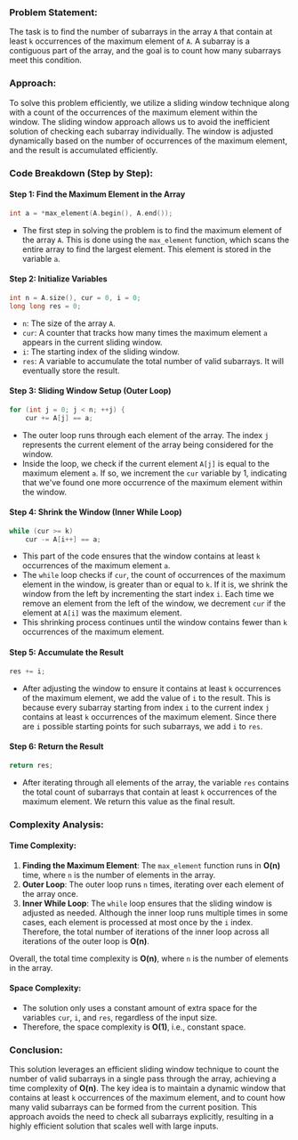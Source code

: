 ### Problem Statement:
The task is to find the number of subarrays in the array `A` that contain at least `k` occurrences of the maximum element of `A`. A subarray is a contiguous part of the array, and the goal is to count how many subarrays meet this condition.

### Approach:
To solve this problem efficiently, we utilize a sliding window technique along with a count of the occurrences of the maximum element within the window. The sliding window approach allows us to avoid the inefficient solution of checking each subarray individually. The window is adjusted dynamically based on the number of occurrences of the maximum element, and the result is accumulated efficiently.

### Code Breakdown (Step by Step):

#### Step 1: Find the Maximum Element in the Array
```cpp
int a = *max_element(A.begin(), A.end());
```
- The first step in solving the problem is to find the maximum element of the array `A`. This is done using the `max_element` function, which scans the entire array to find the largest element. This element is stored in the variable `a`.

#### Step 2: Initialize Variables
```cpp
int n = A.size(), cur = 0, i = 0;
long long res = 0;
```
- `n`: The size of the array `A`.
- `cur`: A counter that tracks how many times the maximum element `a` appears in the current sliding window.
- `i`: The starting index of the sliding window.
- `res`: A variable to accumulate the total number of valid subarrays. It will eventually store the result.

#### Step 3: Sliding Window Setup (Outer Loop)
```cpp
for (int j = 0; j < n; ++j) {
    cur += A[j] == a;
```
- The outer loop runs through each element of the array. The index `j` represents the current element of the array being considered for the window.
- Inside the loop, we check if the current element `A[j]` is equal to the maximum element `a`. If so, we increment the `cur` variable by 1, indicating that we've found one more occurrence of the maximum element within the window.

#### Step 4: Shrink the Window (Inner While Loop)
```cpp
while (cur >= k)
    cur -= A[i++] == a;
```
- This part of the code ensures that the window contains at least `k` occurrences of the maximum element `a`.
- The `while` loop checks if `cur`, the count of occurrences of the maximum element in the window, is greater than or equal to `k`. If it is, we shrink the window from the left by incrementing the start index `i`. Each time we remove an element from the left of the window, we decrement `cur` if the element at `A[i]` was the maximum element.
- This shrinking process continues until the window contains fewer than `k` occurrences of the maximum element.

#### Step 5: Accumulate the Result
```cpp
res += i;
```
- After adjusting the window to ensure it contains at least `k` occurrences of the maximum element, we add the value of `i` to the result. This is because every subarray starting from index `i` to the current index `j` contains at least `k` occurrences of the maximum element. Since there are `i` possible starting points for such subarrays, we add `i` to `res`.

#### Step 6: Return the Result
```cpp
return res;
```
- After iterating through all elements of the array, the variable `res` contains the total count of subarrays that contain at least `k` occurrences of the maximum element. We return this value as the final result.

### Complexity Analysis:

#### Time Complexity:
1. **Finding the Maximum Element**: The `max_element` function runs in **O(n)** time, where `n` is the number of elements in the array.
2. **Outer Loop**: The outer loop runs `n` times, iterating over each element of the array once.
3. **Inner While Loop**: The `while` loop ensures that the sliding window is adjusted as needed. Although the inner loop runs multiple times in some cases, each element is processed at most once by the `i` index. Therefore, the total number of iterations of the inner loop across all iterations of the outer loop is **O(n)**.

Overall, the total time complexity is **O(n)**, where `n` is the number of elements in the array.

#### Space Complexity:
- The solution only uses a constant amount of extra space for the variables `cur`, `i`, and `res`, regardless of the input size.
- Therefore, the space complexity is **O(1)**, i.e., constant space.

### Conclusion:
This solution leverages an efficient sliding window technique to count the number of valid subarrays in a single pass through the array, achieving a time complexity of **O(n)**. The key idea is to maintain a dynamic window that contains at least `k` occurrences of the maximum element, and to count how many valid subarrays can be formed from the current position. This approach avoids the need to check all subarrays explicitly, resulting in a highly efficient solution that scales well with large inputs.